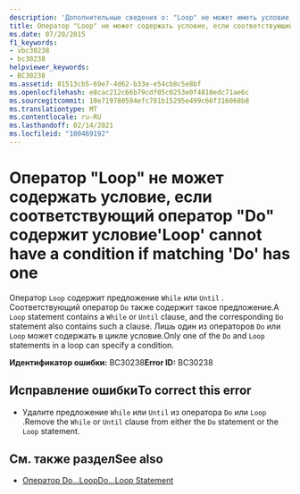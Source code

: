 ```yaml
---
description: 'Дополнительные сведения о: "Loop" не может иметь условие, если соответствующий оператор "Do" имеет один'
title: Оператор "Loop" не может содержать условие, если соответствующий оператор "Do" содержит условие
ms.date: 07/20/2015
f1_keywords:
- vbc30238
- bc30238
helpviewer_keywords:
- BC30238
ms.assetid: 81513cb5-69e7-4d62-b33e-e54cb8c5e8bf
ms.openlocfilehash: e8cac212c66b79cdf05c0253e0f4810edc71ae6c
ms.sourcegitcommit: 10e719780594efc781b15295e499c66f316068b8
ms.translationtype: MT
ms.contentlocale: ru-RU
ms.lasthandoff: 02/14/2021
ms.locfileid: "100469192"
---
```

# <a name="loop-cannot-have-a-condition-if-matching-do-has-one"></a><span data-ttu-id="93566-103">Оператор "Loop" не может содержать условие, если соответствующий оператор "Do" содержит условие</span><span class="sxs-lookup"><span data-stu-id="93566-103">'Loop' cannot have a condition if matching 'Do' has one</span></span>

<span data-ttu-id="93566-104">Оператор `Loop` содержит предложение `While` или `Until` . Соответствующий оператор `Do` также содержит такое предложение.</span><span class="sxs-lookup"><span data-stu-id="93566-104">A `Loop` statement contains a `While` or `Until` clause, and the corresponding `Do` statement also contains such a clause.</span></span> <span data-ttu-id="93566-105">Лишь один из операторов `Do` или `Loop` может содержать в цикле условие.</span><span class="sxs-lookup"><span data-stu-id="93566-105">Only one of the `Do` and `Loop` statements in a loop can specify a condition.</span></span>  
  
 <span data-ttu-id="93566-106">**Идентификатор ошибки:** BC30238</span><span class="sxs-lookup"><span data-stu-id="93566-106">**Error ID:** BC30238</span></span>  
  
## <a name="to-correct-this-error"></a><span data-ttu-id="93566-107">Исправление ошибки</span><span class="sxs-lookup"><span data-stu-id="93566-107">To correct this error</span></span>  
  
- <span data-ttu-id="93566-108">Удалите предложение `While` или `Until` из оператора `Do` или `Loop` .</span><span class="sxs-lookup"><span data-stu-id="93566-108">Remove the `While` or `Until` clause from either the `Do` statement or the `Loop` statement.</span></span>  
  
## <a name="see-also"></a><span data-ttu-id="93566-109">См. также раздел</span><span class="sxs-lookup"><span data-stu-id="93566-109">See also</span></span>

- [<span data-ttu-id="93566-110">Оператор Do…Loop</span><span class="sxs-lookup"><span data-stu-id="93566-110">Do...Loop Statement</span></span>](../language-reference/statements/do-loop-statement.md)
